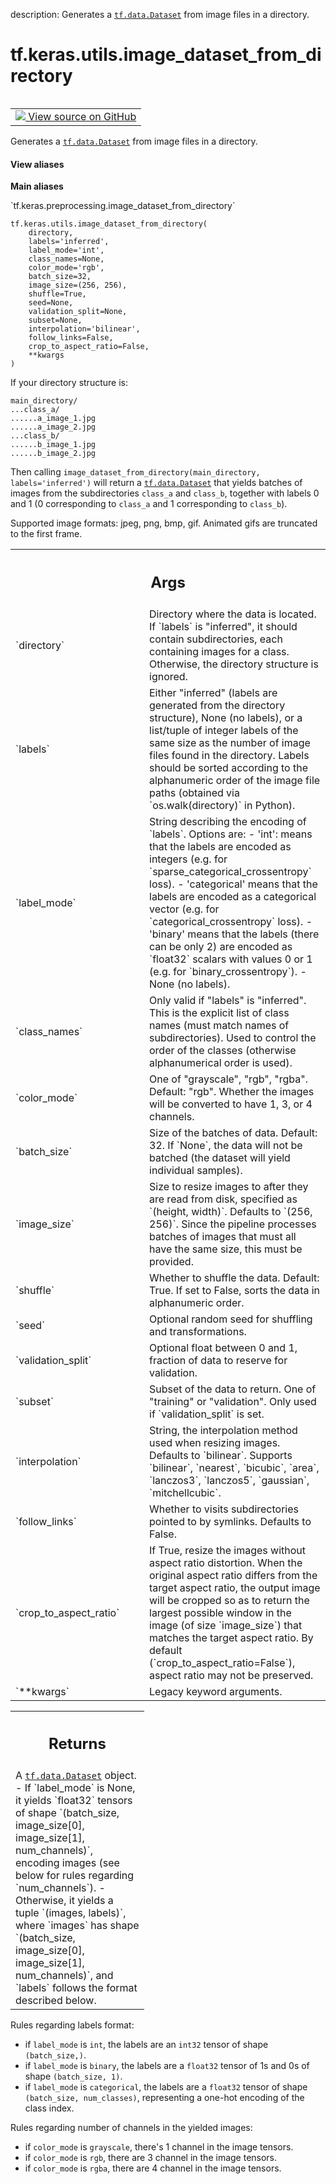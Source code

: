 description: Generates a <a href="../../../tf/data/Dataset.md"><code>tf.data.Dataset</code></a> from image files in a directory.

<div itemscope itemtype="http://developers.google.com/ReferenceObject">
<meta itemprop="name" content="tf.keras.utils.image_dataset_from_directory" />
<meta itemprop="path" content="Stable" />
</div>

# tf.keras.utils.image_dataset_from_directory

<!-- Insert buttons and diff -->

<table class="tfo-notebook-buttons tfo-api nocontent" align="left">
<td>
  <a target="_blank" href="https://github.com/keras-team/keras/tree/v2.9.0/keras/utils/image_dataset.py#L29-L235">
    <img src="https://www.tensorflow.org/images/GitHub-Mark-32px.png" />
    View source on GitHub
  </a>
</td>
</table>



Generates a <a href="../../../tf/data/Dataset.md"><code>tf.data.Dataset</code></a> from image files in a directory.

<section class="expandable">
  <h4 class="showalways">View aliases</h4>
  <p>
<b>Main aliases</b>
<p>`tf.keras.preprocessing.image_dataset_from_directory`</p>
</p>
</section>

<pre class="devsite-click-to-copy prettyprint lang-py tfo-signature-link">
<code>tf.keras.utils.image_dataset_from_directory(
    directory,
    labels=&#x27;inferred&#x27;,
    label_mode=&#x27;int&#x27;,
    class_names=None,
    color_mode=&#x27;rgb&#x27;,
    batch_size=32,
    image_size=(256, 256),
    shuffle=True,
    seed=None,
    validation_split=None,
    subset=None,
    interpolation=&#x27;bilinear&#x27;,
    follow_links=False,
    crop_to_aspect_ratio=False,
    **kwargs
)
</code></pre>



<!-- Placeholder for "Used in" -->

If your directory structure is:

```
main_directory/
...class_a/
......a_image_1.jpg
......a_image_2.jpg
...class_b/
......b_image_1.jpg
......b_image_2.jpg
```

Then calling `image_dataset_from_directory(main_directory, labels='inferred')`
will return a <a href="../../../tf/data/Dataset.md"><code>tf.data.Dataset</code></a> that yields batches of images from
the subdirectories `class_a` and `class_b`, together with labels
0 and 1 (0 corresponding to `class_a` and 1 corresponding to `class_b`).

Supported image formats: jpeg, png, bmp, gif.
Animated gifs are truncated to the first frame.

<!-- Tabular view -->
 <table class="responsive fixed orange">
<colgroup><col width="214px"><col></colgroup>
<tr><th colspan="2"><h2 class="add-link">Args</h2></th></tr>

<tr>
<td>
`directory`
</td>
<td>
Directory where the data is located.
If `labels` is "inferred", it should contain
subdirectories, each containing images for a class.
Otherwise, the directory structure is ignored.
</td>
</tr><tr>
<td>
`labels`
</td>
<td>
Either "inferred"
(labels are generated from the directory structure),
None (no labels),
or a list/tuple of integer labels of the same size as the number of
image files found in the directory. Labels should be sorted according
to the alphanumeric order of the image file paths
(obtained via `os.walk(directory)` in Python).
</td>
</tr><tr>
<td>
`label_mode`
</td>
<td>
String describing the encoding of `labels`. Options are:
- 'int': means that the labels are encoded as integers
    (e.g. for `sparse_categorical_crossentropy` loss).
- 'categorical' means that the labels are
    encoded as a categorical vector
    (e.g. for `categorical_crossentropy` loss).
- 'binary' means that the labels (there can be only 2)
    are encoded as `float32` scalars with values 0 or 1
    (e.g. for `binary_crossentropy`).
- None (no labels).
</td>
</tr><tr>
<td>
`class_names`
</td>
<td>
Only valid if "labels" is "inferred". This is the explicit
list of class names (must match names of subdirectories). Used
to control the order of the classes
(otherwise alphanumerical order is used).
</td>
</tr><tr>
<td>
`color_mode`
</td>
<td>
One of "grayscale", "rgb", "rgba". Default: "rgb".
Whether the images will be converted to
have 1, 3, or 4 channels.
</td>
</tr><tr>
<td>
`batch_size`
</td>
<td>
Size of the batches of data. Default: 32.
If `None`, the data will not be batched
(the dataset will yield individual samples).
</td>
</tr><tr>
<td>
`image_size`
</td>
<td>
Size to resize images to after they are read from disk,
specified as `(height, width)`. Defaults to `(256, 256)`.
Since the pipeline processes batches of images that must all have
the same size, this must be provided.
</td>
</tr><tr>
<td>
`shuffle`
</td>
<td>
Whether to shuffle the data. Default: True.
If set to False, sorts the data in alphanumeric order.
</td>
</tr><tr>
<td>
`seed`
</td>
<td>
Optional random seed for shuffling and transformations.
</td>
</tr><tr>
<td>
`validation_split`
</td>
<td>
Optional float between 0 and 1,
fraction of data to reserve for validation.
</td>
</tr><tr>
<td>
`subset`
</td>
<td>
Subset of the data to return.
One of "training" or "validation".
Only used if `validation_split` is set.
</td>
</tr><tr>
<td>
`interpolation`
</td>
<td>
String, the interpolation method used when resizing images.
Defaults to `bilinear`. Supports `bilinear`, `nearest`, `bicubic`,
`area`, `lanczos3`, `lanczos5`, `gaussian`, `mitchellcubic`.
</td>
</tr><tr>
<td>
`follow_links`
</td>
<td>
Whether to visits subdirectories pointed to by symlinks.
Defaults to False.
</td>
</tr><tr>
<td>
`crop_to_aspect_ratio`
</td>
<td>
If True, resize the images without aspect
ratio distortion. When the original aspect ratio differs from the target
aspect ratio, the output image will be cropped so as to return the largest
possible window in the image (of size `image_size`) that matches
the target aspect ratio. By default (`crop_to_aspect_ratio=False`),
aspect ratio may not be preserved.
</td>
</tr><tr>
<td>
`**kwargs`
</td>
<td>
Legacy keyword arguments.
</td>
</tr>
</table>



<!-- Tabular view -->
 <table class="responsive fixed orange">
<colgroup><col width="214px"><col></colgroup>
<tr><th colspan="2"><h2 class="add-link">Returns</h2></th></tr>
<tr class="alt">
<td colspan="2">
A <a href="../../../tf/data/Dataset.md"><code>tf.data.Dataset</code></a> object.
- If `label_mode` is None, it yields `float32` tensors of shape
  `(batch_size, image_size[0], image_size[1], num_channels)`,
  encoding images (see below for rules regarding `num_channels`).
- Otherwise, it yields a tuple `(images, labels)`, where `images`
  has shape `(batch_size, image_size[0], image_size[1], num_channels)`,
  and `labels` follows the format described below.
</td>
</tr>

</table>


Rules regarding labels format:
  - if `label_mode` is `int`, the labels are an `int32` tensor of shape
    `(batch_size,)`.
  - if `label_mode` is `binary`, the labels are a `float32` tensor of
    1s and 0s of shape `(batch_size, 1)`.
  - if `label_mode` is `categorical`, the labels are a `float32` tensor
    of shape `(batch_size, num_classes)`, representing a one-hot
    encoding of the class index.

Rules regarding number of channels in the yielded images:
  - if `color_mode` is `grayscale`,
    there's 1 channel in the image tensors.
  - if `color_mode` is `rgb`,
    there are 3 channel in the image tensors.
  - if `color_mode` is `rgba`,
    there are 4 channel in the image tensors.